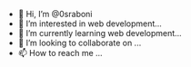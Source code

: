- 👋 Hi, I’m @0sraboni
- 👀 I’m interested in web development...
- 🌱 I’m currently learning web development...
- 💞️ I’m looking to collaborate on ...
- 📫 How to reach me ...

<!---
0sraboni/0sraboni is a ✨ special ✨ repository because its `README.md` (this file) appears on your GitHub profile.
You can click the Preview link to take a look at your changes.
--->
